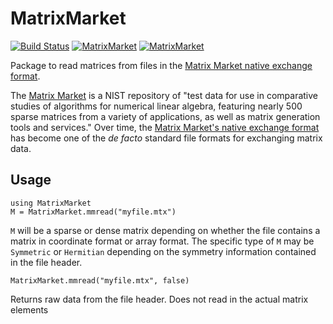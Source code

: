# MatrixMarket

[![Build Status](https://travis-ci.org/JuliaSparse/MatrixMarket.jl.png?branch=master)](https://travis-ci.org/JuliaSparse/MatrixMarket.jl)
[![MatrixMarket](http://pkg.julialang.org/badges/MatrixMarket_0.3.svg)](http://pkg.julialang.org/?pkg=MatrixMarket&ver=0.3)
[![MatrixMarket](http://pkg.julialang.org/badges/MatrixMarket_0.4.svg)](http://pkg.julialang.org/?pkg=MatrixMarket&ver=0.4)

Package to read matrices from files in the [Matrix Market native exchange
format](http://math.nist.gov/MatrixMarket/formats.html#MMformat).

The [Matrix Market](http://math.nist.gov/MatrixMarket/) is a NIST repository of
"test data for use in comparative studies of algorithms for numerical linear
algebra, featuring nearly 500 sparse matrices from a variety of applications,
as well as matrix generation tools and services." Over time, the [Matrix Market's
native exchange format](http://math.nist.gov/MatrixMarket/formats.html#MMformat)
has become one of the _de facto_ standard file formats for exchanging matrix
data.

## Usage

    using MatrixMarket
    M = MatrixMarket.mmread("myfile.mtx")

`M` will be a sparse or dense matrix depending on whether the file contains a matrix
in coordinate format or array format. The specific type of `M` may be `Symmetric` or
`Hermitian` depending on the symmetry information contained in the file header.

    MatrixMarket.mmread("myfile.mtx", false)

Returns raw data from the file header. Does not read in the actual matrix elements

